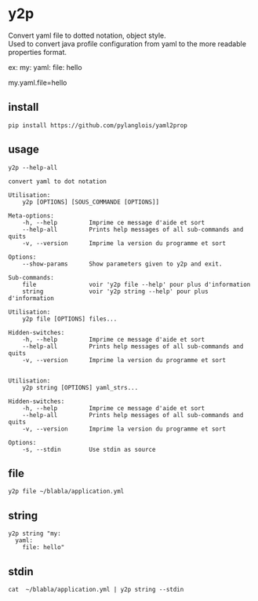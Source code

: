 # y2p  
Convert yaml file to dotted notation, object style.  
Used to convert java profile configuration from yaml to the more readable properties format.  

ex:
my:
  yaml:
    file: hello

my.yaml.file=hello

## install

```
pip install https://github.com/pylanglois/yaml2prop
```

## usage
```
y2p --help-all

convert yaml to dot notation

Utilisation:
    y2p [OPTIONS] [SOUS_COMMANDE [OPTIONS]] 

Meta-options:
    -h, --help         Imprime ce message d'aide et sort
    --help-all         Prints help messages of all sub-commands and quits
    -v, --version      Imprime la version du programme et sort

Options:
    --show-params      Show parameters given to y2p and exit.

Sub-commands:
    file               voir 'y2p file --help' pour plus d'information
    string             voir 'y2p string --help' pour plus d'information

Utilisation:
    y2p file [OPTIONS] files...

Hidden-switches:
    -h, --help         Imprime ce message d'aide et sort
    --help-all         Prints help messages of all sub-commands and quits
    -v, --version      Imprime la version du programme et sort


Utilisation:
    y2p string [OPTIONS] yaml_strs...

Hidden-switches:
    -h, --help         Imprime ce message d'aide et sort
    --help-all         Prints help messages of all sub-commands and quits
    -v, --version      Imprime la version du programme et sort

Options:
    -s, --stdin        Use stdin as source

```

## file
```
y2p file ~/blabla/application.yml
```

## string
```
y2p string "my:
  yaml:
    file: hello"
```
## stdin
```
cat  ~/blabla/application.yml | y2p string --stdin
```